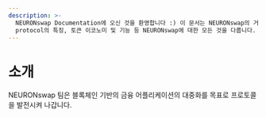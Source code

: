```yaml
---
description: >-
  NEURONswap Documentation에 오신 것을 환영합니다 :) 이 문서는 NEURONswap의 거버넌스, 프로덕트, NEURON
  protocol의 특징, 토큰 이코노미 및 기능 등 NEURONswap에 대한 모든 것을 다룹니다.
---
```


# 소개

NEURONswap 팀은 블록체인 기반의 금융 어플리케이션의 대중화를 목표로 프로토콜을 발전시켜 나갑니다.&#x20;
